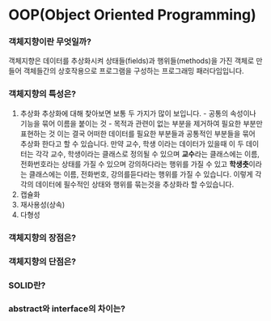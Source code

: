 # OOP\(Object Oriented Programming\)

### 객체지향이란 무엇일까?

객체지향은 데이터를 추상화시켜 상태들\(fields\)과 행위들\(methods\)을 가진 객체로 만들어 객체들간의 상호작용으로 프로그램을 구성하는 프로그래밍 패러다임입니다.

### 객체지향의 특성은?

1. 추상화 추상화에 대해 찾아보면 보통 두 가지가 많이 보입니다. - 공통의 속성이나 기능을 묶어 이름을 붙이는 것 - 목적과 관련이 없는 부분을 제거하여 필요한 부분만 표현하는 것 이는 결국 어떠한 데이터를 필요한 부분들과 공통적인 부분들을 묶어 추상화 한다고 할 수 있습니다. 만약 교수, 학생 이라는 데이터가 있을때 이 두 데이터는 각각 교수, 학생이라는 클래스로 정의될 수 있으며 **교수**라는 클래스에는 이름, 전화번호라는 상태를 가질 수 있으며 강의하다라는 행위를 가질 수 있고 **학생춧**이라는 클래스에는 이름, 전화번호, 강의를듣다라는 행위를 가질 수 있습니다. 이렇게 각각의 데이터에 필수적인 상태와 행위를 묶는것을 추상화라 할 수있습니다.
2. 캡슐화
3. 재사용성\(상속\)
4. 다형성

### 객체지향의 장점은?

### 객체지향의 단점은?

### SOLID란?

### abstract와 interface의 차이는?





